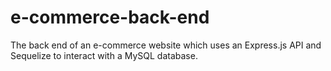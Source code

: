 # e-commerce-back-end
The back end of an e-commerce website which uses an Express.js API and Sequelize to interact with a MySQL database.
